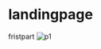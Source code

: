 # landingpage
fristpart
![p1](https://github.com/Priyamandal00/landingpage/assets/150729344/6bffe786-31a0-4232-99c3-df865252ee04)
